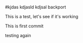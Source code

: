 #kjdas
kdjasld
kdjsal backport

This is a test, let's see if it's working

This is first commit

testing again
